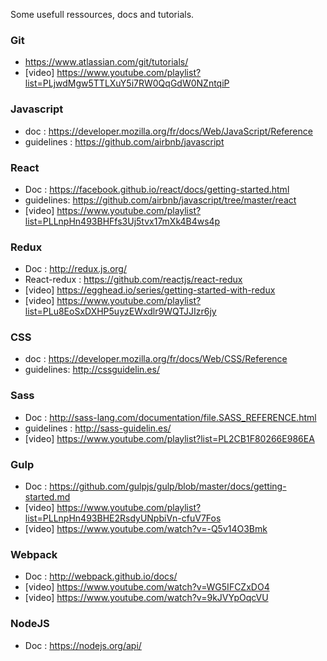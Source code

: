 Some usefull ressources, docs and tutorials.

### Git

- https://www.atlassian.com/git/tutorials/
- [video] https://www.youtube.com/playlist?list=PLjwdMgw5TTLXuY5i7RW0QqGdW0NZntqiP


### Javascript

- doc : https://developer.mozilla.org/fr/docs/Web/JavaScript/Reference
- guidelines : https://github.com/airbnb/javascript


### React
- Doc : https://facebook.github.io/react/docs/getting-started.html
- guidelines: https://github.com/airbnb/javascript/tree/master/react
- [video] https://www.youtube.com/playlist?list=PLLnpHn493BHFfs3Uj5tvx17mXk4B4ws4p


### Redux

- Doc : http://redux.js.org/
- React-redux : https://github.com/reactjs/react-redux
- [video] https://egghead.io/series/getting-started-with-redux
- [video] https://www.youtube.com/playlist?list=PLu8EoSxDXHP5uyzEWxdlr9WQTJJIzr6jy


### CSS

- doc : https://developer.mozilla.org/fr/docs/Web/CSS/Reference
- guidelines: http://cssguidelin.es/


### Sass

- Doc : http://sass-lang.com/documentation/file.SASS_REFERENCE.html
- guidelines : http://sass-guidelin.es/
- [video] https://www.youtube.com/playlist?list=PL2CB1F80266E986EA


### Gulp

- Doc : https://github.com/gulpjs/gulp/blob/master/docs/getting-started.md
- [video] https://www.youtube.com/playlist?list=PLLnpHn493BHE2RsdyUNpbiVn-cfuV7Fos
- [video] https://www.youtube.com/watch?v=-Q5v14O3Bmk


### Webpack

- Doc : http://webpack.github.io/docs/
- [video] https://www.youtube.com/watch?v=WG5IFCZxDO4
- [video] https://www.youtube.com/watch?v=9kJVYpOqcVU


### NodeJS

- Doc : https://nodejs.org/api/
